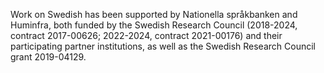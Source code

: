 Work on Swedish has been supported by Nationella språkbanken and Huminfra, both funded by the Swedish Research Council (2018-2024, contract 2017-00626; 2022-2024, contract 2021-00176) and their participating partner institutions, as well as the Swedish Research Council grant 2019-04129.